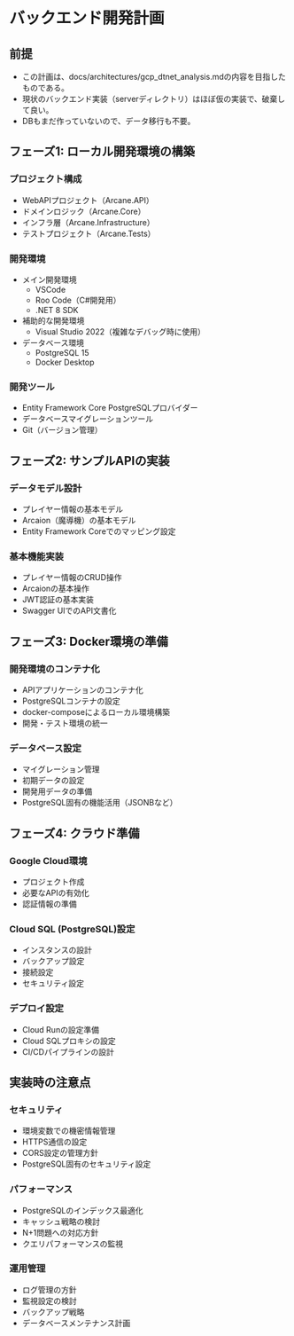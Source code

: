 # バックエンド開発計画

## 前提
- この計画は、docs/architectures/gcp_dtnet_analysis.mdの内容を目指したものである。
- 現状のバックエンド実装（serverディレクトリ）はほぼ仮の実装で、破棄して良い。
- DBもまだ作っていないので、データ移行も不要。

## フェーズ1: ローカル開発環境の構築

### プロジェクト構成
- WebAPIプロジェクト（Arcane.API）
- ドメインロジック（Arcane.Core）
- インフラ層（Arcane.Infrastructure）
- テストプロジェクト（Arcane.Tests）

### 開発環境
- メイン開発環境
  - VSCode
  - Roo Code（C#開発用）
  - .NET 8 SDK
- 補助的な開発環境
  - Visual Studio 2022（複雑なデバッグ時に使用）
- データベース環境
  - PostgreSQL 15
  - Docker Desktop

### 開発ツール
- Entity Framework Core PostgreSQLプロバイダー
- データベースマイグレーションツール
- Git（バージョン管理）

## フェーズ2: サンプルAPIの実装

### データモデル設計
- プレイヤー情報の基本モデル
- Arcaion（魔導機）の基本モデル
- Entity Framework Coreでのマッピング設定

### 基本機能実装
- プレイヤー情報のCRUD操作
- Arcaionの基本操作
- JWT認証の基本実装
- Swagger UIでのAPI文書化

## フェーズ3: Docker環境の準備

### 開発環境のコンテナ化
- APIアプリケーションのコンテナ化
- PostgreSQLコンテナの設定
- docker-composeによるローカル環境構築
- 開発・テスト環境の統一

### データベース設定
- マイグレーション管理
- 初期データの設定
- 開発用データの準備
- PostgreSQL固有の機能活用（JSONBなど）

## フェーズ4: クラウド準備

### Google Cloud環境
- プロジェクト作成
- 必要なAPIの有効化
- 認証情報の準備

### Cloud SQL (PostgreSQL)設定
- インスタンスの設計
- バックアップ設定
- 接続設定
- セキュリティ設定

### デプロイ設定
- Cloud Runの設定準備
- Cloud SQLプロキシの設定
- CI/CDパイプラインの設計

## 実装時の注意点

### セキュリティ
- 環境変数での機密情報管理
- HTTPS通信の設定
- CORS設定の管理方針
- PostgreSQL固有のセキュリティ設定

### パフォーマンス
- PostgreSQLのインデックス最適化
- キャッシュ戦略の検討
- N+1問題への対応方針
- クエリパフォーマンスの監視

### 運用管理
- ログ管理の方針
- 監視設定の検討
- バックアップ戦略
- データベースメンテナンス計画